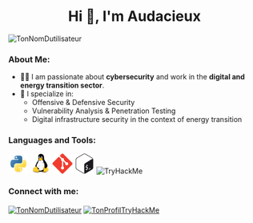 <h1 align="center">Hi 👋, I'm Audacieux</h1>
<p align="left"> <img src="https://komarev.com/ghpvc/?username=TonNomDutilisateur&label=Profile%20views&color=0e75b6&style=flat" alt="TonNomDutilisateur" /> </p>


<h3 align="left">About Me:</h3>

- 👨‍💻 I am passionate about **cybersecurity** and work in the **digital and energy transition sector**.
- 🔐 I specialize in:
  - Offensive & Defensive Security
  - Vulnerability Analysis & Penetration Testing
  - Digital infrastructure security in the context of energy transition

<h3 align="left">Languages and Tools:</h3>
<p align="left">
<img src="https://raw.githubusercontent.com/teamedwardforever/Readme-Generator/71f25dd8b98329b168142a6b782a107b75eab178/svg/Skills/Languages/python-original.svg" alt="Python" width="40" height="40"/>
<img src="https://raw.githubusercontent.com/teamedwardforever/Readme-Generator/71f25dd8b98329b168142a6b782a107b75eab178/svg/Skills/Other/linux-original.svg" alt="Linux" width="40" height="40"/>
<img src="https://raw.githubusercontent.com/teamedwardforever/Readme-Generator/71f25dd8b98329b168142a6b782a107b75eab178/svg/Skills/Other/git-scm-icon.svg" alt="Git" width="40" height="40"/>
<img src="https://raw.githubusercontent.com/teamedwardforever/Readme-Generator/71f25dd8b98329b168142a6b782a107b75eab178/svg/Skills/Devops/gnu_bash-icon.svg" alt="Gnu Bash" width="40" height="40"/>
   <img src="https://tryhackme-badges.s3.amazonaws.com/winpeas.png" alt="TryHackMe">
</p>



<h3 align="left">Connect with me:</h3>
<p align="left">
<a href="https://github.com/Audacieux138" target="blank"><img align="center" src="https://img.shields.io/badge/GitHub-100000?style=for-the-badge&logo=github&logoColor=white" alt="TonNomDutilisateur"/></a>
<a href="https://tryhackme.com/p/winpeas" target="blank"><img align="center" src="https://img.shields.io/badge/TryHackMe-Red?style=for-the-badge&logo=tryhackme&logoColor=white" alt="TonProfilTryHackMe"/></a>
</p>


